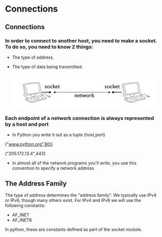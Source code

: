 # Connections

## **Connections**

### In order to connect to another host, you need to make a socket. To do so, you need to know 2 things:

* The type of address.
* The type of data being transmitted.

  ![](../../.gitbook/assets/sock_con.PNG)

### Each endpoint of a network connection is always represented by a host and port

* In Python you write it out as a tuple \(host,port\)

\("www.python.org",80\)

\("205.172.13.4",443\)

* In almost all of the network programs you’ll write, you use this convention to specify a network address

## **The Address Family**

The type of address determines the "address family". We typically use IPv4 or IPv6, though many others exist. For IPv4 and IPv6 we will use the following constants:

* AF\_INET
* AF\_INET6

In python, these are constants defined as part of the socket module.

